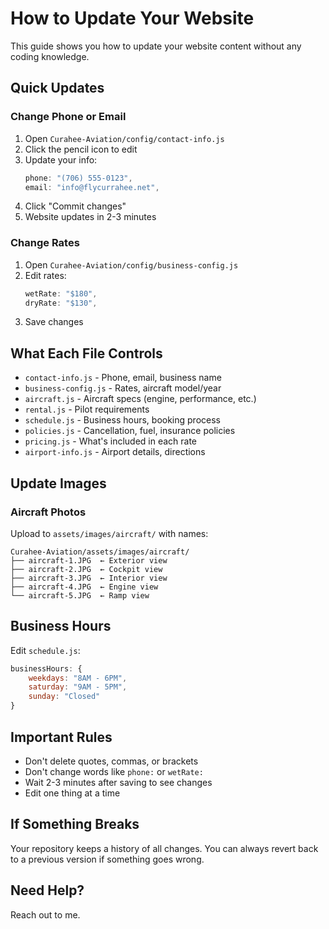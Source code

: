 # How to Update Your Website

This guide shows you how to update your website content without any coding knowledge.

## Quick Updates

### Change Phone or Email
1. Open `Curahee-Aviation/config/contact-info.js`
2. Click the pencil icon to edit
3. Update your info:
   ```javascript
   phone: "(706) 555-0123",
   email: "info@flycurrahee.net",
   ```
4. Click "Commit changes"
5. Website updates in 2-3 minutes

### Change Rates
1. Open `Curahee-Aviation/config/business-config.js`
2. Edit rates:
   ```javascript
   wetRate: "$180",
   dryRate: "$130",
   ```
3. Save changes

## What Each File Controls

- `contact-info.js` - Phone, email, business name
- `business-config.js` - Rates, aircraft model/year
- `aircraft.js` - Aircraft specs (engine, performance, etc.)
- `rental.js` - Pilot requirements
- `schedule.js` - Business hours, booking process
- `policies.js` - Cancellation, fuel, insurance policies
- `pricing.js` - What's included in each rate
- `airport-info.js` - Airport details, directions

## Update Images

### Aircraft Photos
Upload to `assets/images/aircraft/` with names:
```
Curahee-Aviation/assets/images/aircraft/
├── aircraft-1.JPG  ← Exterior view
├── aircraft-2.JPG  ← Cockpit view  
├── aircraft-3.JPG  ← Interior view
├── aircraft-4.JPG  ← Engine view
└── aircraft-5.JPG  ← Ramp view
```

## Business Hours
Edit `schedule.js`:
```javascript
businessHours: {
    weekdays: "8AM - 6PM",
    saturday: "9AM - 5PM", 
    sunday: "Closed"
}
```

## Important Rules

- Don't delete quotes, commas, or brackets
- Don't change words like `phone:` or `wetRate:`
- Wait 2-3 minutes after saving to see changes
- Edit one thing at a time

## If Something Breaks

Your repository keeps a history of all changes. You can always revert back to a previous version if something goes wrong.

## Need Help?

Reach out to me.